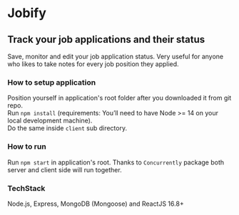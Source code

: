 # Jobify </br>

## Track your job applications and their status </br>

Save, monitor and edit your job application status. Very useful for anyone who likes to take notes for every job position they applied. </br>

### How to setup application </br>

Position yourself in application's root folder after you downloaded it from git repo.</br>
Run `npm install` (requirements: You’ll need to have Node >= 14 on your local development machine).</br>
Do the same inside `client` sub directory.</br>

### How to run</br>

Run `npm start` in application's root. Thanks to `Concurrently` package both server and client side will run together.</br>

### TechStack </br>

Node.js, Express, MongoDB (Mongoose) and ReactJS 16.8+
